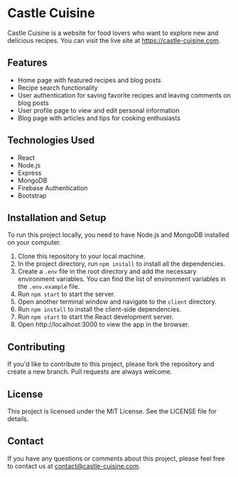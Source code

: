 # Castle Cuisine

Castle Cuisine is a website for food lovers who want to explore new and delicious recipes. You can visit the live site at https://castle-cuisine.com.

## Features

- Home page with featured recipes and blog posts
- Recipe search functionality
- User authentication for saving favorite recipes and leaving comments on blog posts
- User profile page to view and edit personal information
- Blog page with articles and tips for cooking enthusiasts

## Technologies Used

- React
- Node.js
- Express
- MongoDB
- Firebase Authentication
- Bootstrap

## Installation and Setup

To run this project locally, you need to have Node.js and MongoDB installed on your computer.

1. Clone this repository to your local machine.
2. In the project directory, run `npm install` to install all the dependencies.
3. Create a `.env` file in the root directory and add the necessary environment variables. You can find the list of environment variables in the `.env.example` file.
4. Run `npm start` to start the server.
5. Open another terminal window and navigate to the `client` directory.
6. Run `npm install` to install the client-side dependencies.
7. Run `npm start` to start the React development server.
8. Open http://localhost:3000 to view the app in the browser.

## Contributing

If you'd like to contribute to this project, please fork the repository and create a new branch. Pull requests are always welcome.

## License

This project is licensed under the MIT License. See the LICENSE file for details.

## Contact

If you have any questions or comments about this project, please feel free to contact us at contact@castle-cuisine.com.

